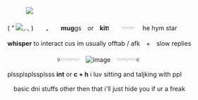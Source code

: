 　　　![](https://files.catbox.moe/4muijl.gif)

( “ ![](https://files.catbox.moe/aad2og.gif)◞  ◟ )　　₊　　**mug**gs　or　**kit**t　　𓎟𓎟 　he hym star

**whisper** to interact cus im usually offtab / afk　+　slow replies

　　　　　　　　୨𓎟𓎟𓎟　![image](https://github.com/swagmaster25/-/assets/132309692/b9ae4789-26c3-401c-b580-b19c89b1b32a)　𓎟𓎟𓎟୧

plssplsplssplsss **int** or **c + h** i luv sitting and taljking with ppl 

　basic dni stuffs other then that i'll just hide you if ur a freak
